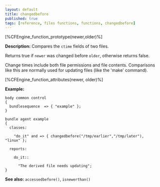 ```yaml
---
layout: default
title: changedbefore
published: true
tags: [reference, files functions, functions, changedbefore]
---
```


[%CFEngine_function_prototype(newer,older)%]

**Description:** Compares the `ctime` fields of two files.

Returns true if `newer` was changed before `older`, otherwise returns false.

Change times include both file permissions and file contents.
Comparisons like this are normally used for updating files (like the
'make' command).

[%CFEngine_function_attributes(newer, older)%]

**Example:**

```cf3
body common control
{
  bundlesequence  => { "example" };
}

bundle agent example
{
  classes:

    "do_it" and => { changedbefore("/tmp/earlier","/tmp/later"), "linux" };

  reports:

    do_it::

      "The derived file needs updating";
}
```

**See also:** `accessedbefore()`, `isnewerthan()`
